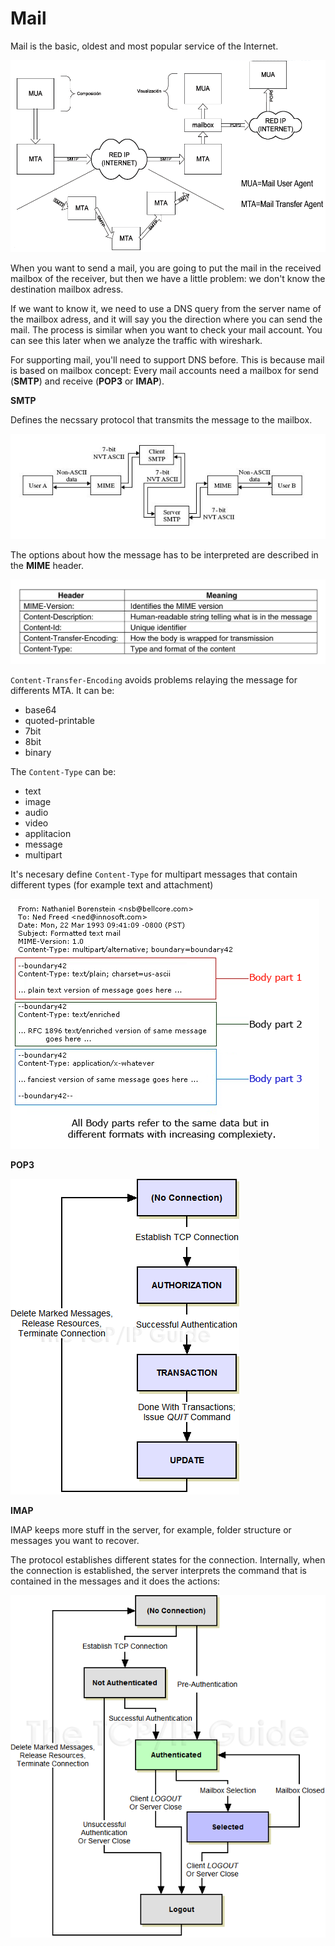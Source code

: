 # Mail

Mail is the basic, oldest and most popular service of the Internet.

![](../../assets/mail-resume.png)

When you want to send a mail, you are going to put the mail in the received mailbox of the receiver, but then we have a little problem: we don't know the destination mailbox adress.

If we want to know it, we need to use a DNS query from the server name of the mailbox adress, and it will say you the direction where you can send the mail. The process is similar when you want to check your mail account. You can see this later when we analyze the traffic with wireshark.

For supporting mail, you'll need to support DNS before. This is because mail is based on mailbox concept: Every mail accounts need a mailbox for send (**SMTP**) and receive (**POP3** or **IMAP**).

**SMTP**

Defines the necssary protocol that transmits the message to the mailbox.

![](../../assets/smtp-travel.jpg)

The options about how the message has to be interpreted are described in the **MIME** header.

![](../../assets/smtp-mime.jpg)

`Content-Transfer-Encoding` avoids problems relaying the message for differents MTA. It can be:

* base64
* quoted-printable
* 7bit
* 8bit
* binary

The `Content-Type` can be:

* text
* image
* audio
* video
* applitacion
* message
* multipart

It's necesary define `Content-Type` for multipart messages that contain different types (for example text and attachment)

![](../../assets/smtp-multipart.png)

**POP3**

![](../../assets/pop-state.png)

**IMAP**

IMAP keeps more stuff in the server, for example, folder structure or messages you want to recover.

The protocol establishes different states for the connection. Internally, when the connection is established, the server interprets the command that is contained in the messages and it does the actions:

![](../../assets/imap-state.png)